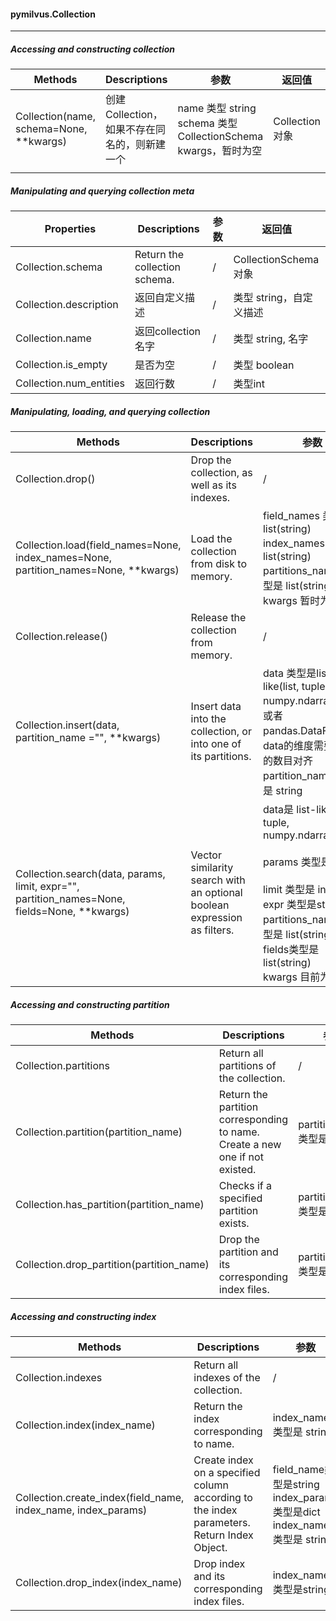 #### pymilvus.Collection

---



##### Accessing and constructing collection

| Methods                                 | Descriptions                                 | 参数                                                         | 返回值         |
| --------------------------------------- | :------------------------------------------- | ------------------------------------------------------------ | -------------- |
| Collection(name, schema=None, **kwargs) | 创建Collection，如果不存在同名的，则新建一个 | name 类型 string<br />schema 类型 CollectionSchema<br />kwargs，暂时为空 | Collection对象 |
|                                         |                                              |                                                              |                |



##### Manipulating and querying collection meta

| Properties              | Descriptions                  | 参数 | 返回值                  |
| ----------------------- | ----------------------------- | ---- | ----------------------- |
| Collection.schema       | Return the collection schema. | /    | CollectionSchema 对象   |
| Collection.description  | 返回自定义描述                | /    | 类型 string，自定义描述 |
| Collection.name         | 返回collection名字            | /    | 类型 string, 名字       |
| Collection.is_empty     | 是否为空                      | /    | 类型 boolean            |
| Collection.num_entities | 返回行数                      | /    | 类型int                 |



##### Manipulating, loading, and querying collection

| Methods                                                      | Descriptions                                                 | 参数                                                         | 返回值                        |
| ------------------------------------------------------------ | ------------------------------------------------------------ | ------------------------------------------------------------ | ----------------------------- |
| Collection.drop()                                            | Drop the collection, as well as its indexes.                 | /                                                            | None 或 Raise Exception       |
| Collection.load(field_names=None, index_names=None, partition_names=None, **kwargs) | Load the collection from disk to memory.                     | field_names   类型是 list(string)<br />index_names 类型是 list(string)<br />partitions_names 类型是 list(string)<br />kwargs 暂时为空 | None或者Raise Exception       |
| Collection.release()                                         | Release the collection from memory.                          | /                                                            | None或者Raise Exception       |
| Collection.insert(data, partition_name ="", **kwargs)        | Insert data into the collection, or into one of its partitions. | data 类型是list-like(list, tuple, numpy.ndarray) 对象或者pandas.DataFrame，data的维度需要和列的数目对齐<br />partition_name 类型是 string | None或者Raise Exception       |
| Collection.search(data, params, limit, expr="", partition_names=None, fields=None, **kwargs) | Vector similarity search with an optional boolean expression as filters. | data是 list-like(list, tuple, numpy.ndarray)<br /><br />params 类型是 dict<br /><br />limit 类型是 int <br />expr 类型是string<br />partitions_names类型是 list(string)<br />fields类型是list(string)<br />kwargs 目前为空 | Search对象或者Raise Exception |



##### Accessing and constructing partition

| Methods                                   | Descriptions                                                 | 参数                       | 返回值                  |
| ----------------------------------------- | ------------------------------------------------------------ | -------------------------- | ----------------------- |
| Collection.partitions                     | Return all partitions of the collection.                     | /                          | list(Partition对象)     |
| Collection.partition(partition_name)      | Return the partition corresponding to name. Create a new one if not existed. | partition_name类型是string | Partition对象           |
| Collection.has_partition(partition_name)  | Checks if a specified partition exists.                      | partition_name类型是string | boolean                 |
| Collection.drop_partition(partition_name) | Drop the partition and its corresponding index files.        | partition_name类型是string | None或者Raise Exception |



##### Accessing and constructing index

| Methods                                                      | Descriptions                                                 | 参数                                                         | 返回值                        |
| ------------------------------------------------------------ | ------------------------------------------------------------ | ------------------------------------------------------------ | ----------------------------- |
| Collection.indexes                                           | Return all indexes of the collection.                        | /                                                            | list(Index对象)               |
| Collection.index(index_name)                                 | Return the index corresponding to name.                      | index_name类型是 string                                      | None或者Index对象             |
| Collection.create_index(field_name, index_name, index_params) | Create index on a specified column according to the index parameters. Return Index Object. | field_name类型是string<br />index_params类型是dict<br />index_name类型是 string | Index对象或者 Raise Exception |
| Collection.drop_index(index_name)                            | Drop index and its corresponding index files.                | index_name类型是string                                       | None或者Raise Exception       |

